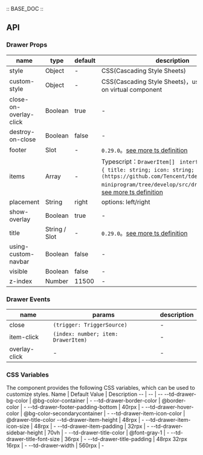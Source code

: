 :: BASE_DOC ::

## API

### Drawer Props

name | type | default | description | required
-- | -- | -- | -- | --
style | Object | - | CSS(Cascading Style Sheets) | N
custom-style | Object | - | CSS(Cascading Style Sheets)，used to set style on virtual component | N
close-on-overlay-click | Boolean | true | \- | N
destroy-on-close | Boolean | false | \- | N
footer | Slot | - | `0.29.0`。[see more ts definition](https://github.com/Tencent/tdesign-miniprogram/blob/develop/src/common/common.ts) | N
items | Array | - | Typescript：`DrawerItem[] ` `interface DrawerItem { title: string; icon: string; }。[详细类型定义](https://github.com/Tencent/tdesign-miniprogram/tree/develop/src/drawer/type.ts)`。[see more ts definition](https://github.com/Tencent/tdesign-miniprogram/tree/develop/src/drawer/type.ts) | N
placement | String | right | options: left/right | N
show-overlay | Boolean | true | \- | N
title | String / Slot | - | `0.29.0`。[see more ts definition](https://github.com/Tencent/tdesign-miniprogram/blob/develop/src/common/common.ts) | N
using-custom-navbar | Boolean | false | \- | N
visible | Boolean | false | \- | N
z-index | Number | 11500 | \- | N

### Drawer Events

name | params | description
-- | -- | --
close | `(trigger: TriggerSource)` | \-
item-click | `(index: number; item: DrawerItem)` | \-
overlay-click | \- | \-

### CSS Variables

The component provides the following CSS variables, which can be used to customize styles.
Name | Default Value | Description
-- | -- | --
--td-drawer-bg-color | @bg-color-container | -
--td-drawer-border-color | @border-color | -
--td-drawer-footer-padding-bottom | 40rpx | -
--td-drawer-hover-color | @bg-color-secondarycontainer | -
--td-drawer-item-icon-color | @drawer-title-color
--td-drawer-item-height | 48rpx | -
--td-drawer-item-icon-size | 48rpx | -
--td-drawer-item-padding | 32rpx | -
--td-drawer-sidebar-height | 70vh | -
--td-drawer-title-color | @font-gray-1 | -
--td-drawer-title-font-size | 36rpx | -
--td-drawer-title-padding | 48rpx 32rpx 16rpx | -
--td-drawer-width | 560rpx | -
